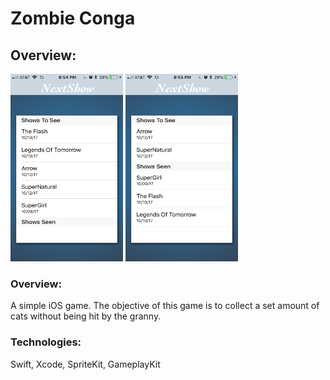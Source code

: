 # Zombie Conga

## Overview:

<img src="https://github.com/dschrijn/TestDrivenDevelopment/blob/master/NextShow/images/nextShow1.PNG" width="180" height="300"> <img src="https://github.com/dschrijn/TestDrivenDevelopment/blob/master/NextShow/images/nextShow2.PNG" width="180" height="300">

### Overview:

A simple iOS game. The objective of this game is to collect a set amount of cats without being hit by the granny. 

### Technologies:

Swift, Xcode, SpriteKit, GameplayKit